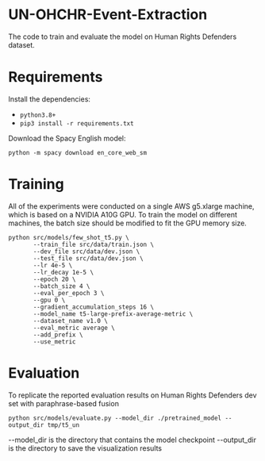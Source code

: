 # UN-OHCHR-Event-Extraction
The code to train and evaluate the model on Human Rights Defenders dataset.

# Requirements
Install the dependencies:
- `python3.8+`
- `pip3 install -r requirements.txt`

Download the Spacy English model:
```
python -m spacy download en_core_web_sm
```

# Training
All of the experiments were conducted on a single AWS g5.xlarge	machine, which is based on a NVIDIA A10G GPU. To train the model on different machines, the batch size should be modified to fit the GPU memory size.
```
python src/models/few_shot_t5.py \
       --train_file src/data/train.json \
       --dev_file src/data/dev.json \
       --test_file src/data/dev.json \
       --lr 4e-5 \
       --lr_decay 1e-5 \
       --epoch 20 \
       --batch_size 4 \
       --eval_per_epoch 3 \
       --gpu 0 \
       --gradient_accumulation_steps 16 \
       --model_name t5-large-prefix-average-metric \
       --dataset_name v1.0 \
       --eval_metric average \
       --add_prefix \
       --use_metric
```
# Evaluation
To replicate the reported evaluation results on Human Rights Defenders dev set with paraphrase-based fusion
```
python src/models/evaluate.py --model_dir ./pretrained_model --output_dir tmp/t5_un
```
--model_dir is the directory that contains the model checkpoint
--output_dir is the directory to save the visualization results
